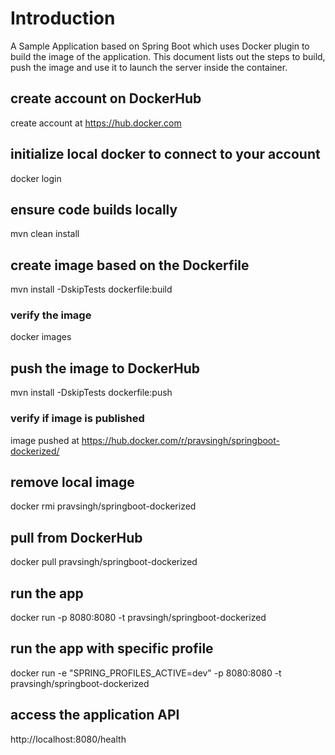 # Introduction
A Sample Application based on Spring Boot which uses Docker plugin to 
build the image of the application.
This document lists out the steps to build, push the image and use it to launch the
server inside the container.


## create account on DockerHub
create account at https://hub.docker.com

## initialize local docker to connect to your account
docker login

## ensure code builds locally
mvn clean install


## create image based on the Dockerfile
mvn install -DskipTests dockerfile:build

### verify the image
docker images

## push the image to DockerHub
mvn install -DskipTests dockerfile:push

### verify if image is published
image pushed at https://hub.docker.com/r/pravsingh/springboot-dockerized/

## remove local image
docker rmi pravsingh/springboot-dockerized

## pull from DockerHub
docker pull pravsingh/springboot-dockerized

## run the app
docker run -p 8080:8080 -t pravsingh/springboot-dockerized

## run the app with specific profile
docker run -e "SPRING_PROFILES_ACTIVE=dev" -p 8080:8080 -t pravsingh/springboot-dockerized

## access the application API
http://localhost:8080/health


